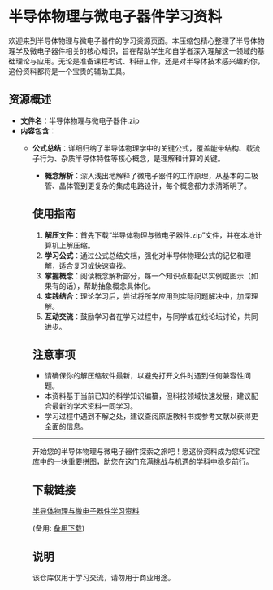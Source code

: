 # 半导体物理与微电子器件学习资料

欢迎来到半导体物理与微电子器件的学习资源页面。本压缩包精心整理了半导体物理学及微电子器件相关的核心知识，旨在帮助学生和自学者深入理解这一领域的基础理论与应用。无论是准备课程考试、科研工作，还是对半导体技术感兴趣的你，这份资料都将是一个宝贵的辅助工具。

## 资源概述

- **文件名**：半导体物理与微电子器件.zip
- **内容包含**：
  - **公式总结**：详细归纳了半导体物理学中的关键公式，覆盖能带结构、载流子行为、杂质半导体特性等核心概念，是理解和计算的关键。
    - **概念解析**：深入浅出地解释了微电子器件的工作原理，从基本的二极管、晶体管到更复杂的集成电路设计，每个概念都力求清晰明了。

    ## 使用指南

    1. **解压文件**：首先下载“半导体物理与微电子器件.zip”文件，并在本地计算机上解压缩。
    2. **学习公式**：通过公式总结文档，强化对半导体物理公式的记忆和理解，适合复习或快速查找。
    3. **掌握概念**：阅读概念解析部分，每一个知识点都配以实例或图示（如果有的话），帮助抽象概念具体化。
    4. **实践结合**：理论学习后，尝试将所学应用到实际问题解决中，加深理解。
    5. **互动交流**：鼓励学习者在学习过程中，与同学或在线论坛讨论，共同进步。

    ## 注意事项

    - 请确保你的解压缩软件最新，以避免打开文件时遇到任何兼容性问题。
    - 本资料基于当前已知的科学知识编纂，但科技领域快速发展，建议配合最新的学术资料一同学习。
    - 学习过程中遇到不解之处，建议查阅原版教科书或参考文献以获得更全面的信息。

    ---

    开始您的半导体物理与微电子器件探索之旅吧！愿这份资料成为您知识宝库中的一块重要拼图，助您在这门充满挑战与机遇的学科中稳步前行。

    ## 下载链接
    [半导体物理与微电子器件学习资料](https://pan.quark.cn/s/3e5f5f3cda8e) 

    (备用: [备用下载](https://pan.baidu.com/s/1v2cq-L3IOKuEgzg8DyMxpg?pwd=1234))

    ## 说明

    该仓库仅用于学习交流，请勿用于商业用途。
